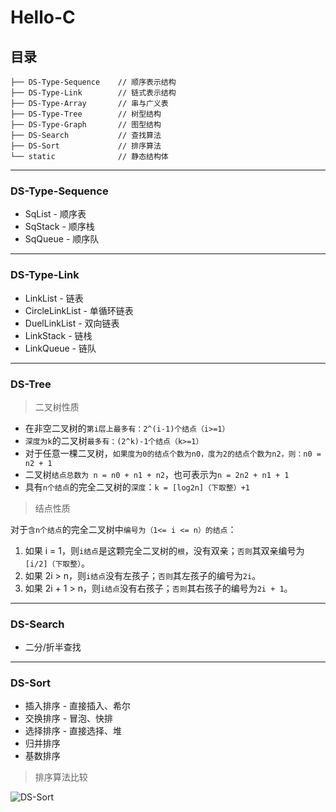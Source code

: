 # Hello-C

## 目录

```tree
├── DS-Type-Sequence    // 顺序表示结构
├── DS-Type-Link        // 链式表示结构
├── DS-Type-Array       // 串与广义表
├── DS-Type-Tree        // 树型结构
├── DS-Type-Graph       // 图型结构
├── DS-Search           // 查找算法
├── DS-Sort             // 排序算法
└── static              // 静态结构体
```

---

### DS-Type-Sequence

+ SqList - 顺序表
+ SqStack - 顺序栈
+ SqQueue - 顺序队

---

### DS-Type-Link

+ LinkList - 链表
+ CircleLinkList - 单循环链表
+ DuelLinkList - 双向链表
+ LinkStack - 链栈
+ LinkQueue - 链队

---

### DS-Tree

> 二叉树性质

+ 在非空二叉树的`第i层上最多有：2^(i-1)个结点（i>=1）`
+ `深度为k`的二叉树`最多有：(2^k)-1个结点（k>=1）`
+ 对于任意一棵二叉树，`如果度为0的结点个数为n0，度为2的结点个数为n2，则：n0 = n2 + 1`
+ 二叉树`结点总数为 n = n0 + n1 + n2`，也可表示为`n = 2n2 + n1 + 1`
+ 具有`n个结点`的完全二叉树的`深度`：`k = [log2n]（下取整）+1`

> 结点性质

对于`含n个结点`的完全二叉树中`编号为（1<= i <= n）的结点`：

1. 如果 i = 1，则`i结点`是这颗完全二叉树的`根`，没有双亲；`否则`其双亲编号为`[i/2]（下取整）`。
2. 如果 2i > n，则`i结点`没有左孩子；`否则`其左孩子的编号为`2i`。
3. 如果 2i + 1 > n，则`i结点`没有右孩子；`否则`其右孩子的编号为`2i + 1`。

---

### DS-Search

+ 二分/折半查找

---

### DS-Sort

+ 插入排序 - 直接插入、希尔
+ 交换排序 - 冒泡、快排
+ 选择排序 - 直接选择、堆
+ 归并排序
+ 基数排序

> 排序算法比较

![DS-Sort](https://cdn.jsdelivr.net/gh/PhoenixNest/Hello-C@master/readme/DS-Sort.png)